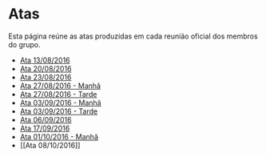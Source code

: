 # Atas 

Esta página reúne as atas produzidas em cada reunião oficial dos membros do grupo.

* [Ata 13/08/2016](https://github.com/fga-gpp-mds/2016.2-SAS_FGA/wiki/Ata-de-reuni%C3%A3o:-13-08-2016) 
* [Ata 20/08/2016](https://github.com/fga-gpp-mds/2016.2-SAS_FGA/wiki/Ata-de-reuni%C3%A3o:-20-08-2016)
* [Ata 23/08/2016](https://github.com/fga-gpp-mds/2016.2-SAS_FGA/wiki/Ata-de-reuni%C3%A3o:-23-08-2016)
* [Ata 27/08/2016 - Manhã](https://github.com/fga-gpp-mds/2016.2-SAS_FGA/wiki/Ata-da-Reuni%C3%A3o-27-08-2016-Manh%C3%A3) 
* [Ata 27/08/2016 - Tarde](https://github.com/fga-gpp-mds/2016.2-SAS_FGA/wiki/Ata-da-Reuni%C3%A3o-27-08-2016---Tarde)
* [Ata 03/09/2016 - Manhã](https://github.com/fga-gpp-mds/2016.2-SAS_FGA/wiki/Ata-da-Reunião-03-09-2016---Manhã)
* [Ata 03/09/2016 - Tarde](https://github.com/fga-gpp-mds/2016.2-SAS_FGA/wiki/Ata-de-reuni%C3%A3o-03-09-2016)
* [Ata 06/09/2016](https://github.com/fga-gpp-mds/2016.2-SAS_FGA/wiki/Ata-da-Reunião-06-09-2016)
* [Ata 17/09/2016](https://github.com/fga-gpp-mds/2016.2-SAS_FGA/wiki/Ata-de-reuni%C3%A3o-17-09-2016)
* [Ata 01/10/2016 - Manhã](https://github.com/fga-gpp-mds/2016.2-SAS_FGA/wiki/Ata-de-reuni%C3%A3o:-01-10-2016)
* [[Ata 08/10/2016]]